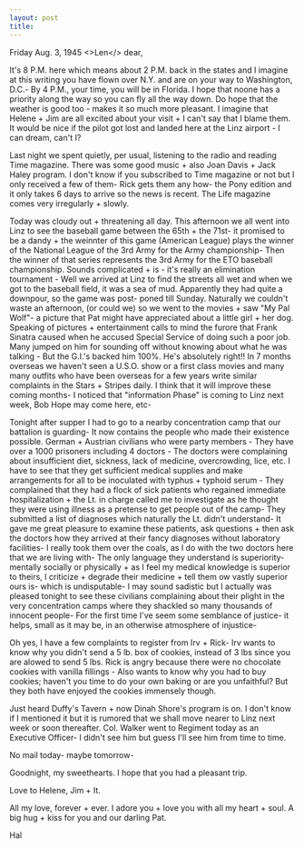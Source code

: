 ```yaml
---
layout: post
title: 
---
```

<opening><dateline>Friday Aug. 3, 1945</dateline>
<>Len</> dear,
<p>It's 8 P.M. here which means about 2 P.M. back in the states and I imagine at this writing you have flown over N.Y. and are on your way to Washington, D.C.- By 4 P.M., your time, you will be in Florida. I hope that noone has a priority along the way so you can fly all the way down. Do hope that the weather is good too - makes it so much more pleasant. I imagine that Helene + Jim are all excited about your visit + I can't say that I blame them. It would be nice if the pilot got lost and landed here at the Linz airport - I can dream, can't I?</p>
<p>Last night we spent quietly, per usual, listening to the radio and reading Time magazine. There was some good music + also Joan Davis + Jack Haley program. I don't know if you subscribed to Time magazine or not but I only received a few of them- Rick gets them any how- the Pony edition and it only takes 6 days to arrive so the news is recent. The Life magazine comes very irregularly + slowly.</p>
<p>Today was cloudy out + threatening all day. This afternoon we all went into Linz to see the baseball game between the 65th + the 71st- it promised to be a dandy + the weinnter of this game (American League) plays the winner of the National League of the 3rd Army for the Army championship- Then the winner of that series represents the 3rd Army for the ETO baseball championship. Sounds complicated + is - it's really an elimination tournament - Well we arrived at Linz to find the streets all wet and when we got to the baseball field, it was a sea of mud. Apparently they had quite a downpour, so the game was post- <pb>poned till Sunday. Naturally we couldn't waste an afternoon, (or could we) so we went to the movies + saw "My Pal Wolf"- a picture that Pat might have appreciated about a little girl + her dog. Speaking of pictures + entertainment calls to mind the furore that Frank Sinatra caused when he accused Special Service of doing such a poor job. Many jumped on him for sounding off without knowing about what he was talking - But the G.I.'s backed him 100%. He's absolutely right!! In 7 months overseas we haven't seen a U.S.O. show or a first class movies and many many outfits who have been overseas for a few years write similar complaints in the Stars + Stripes daily. I think that it will improve these coming months- I noticed that "information Phase" is coming to Linz next week, Bob Hope may come here, etc-</p>
<p>Tonight after supper I had to go to a nearby concentration camp that our battalion is guarding- It now contains the people who made their existence possible. German + Austrian civilians who were party members - They have over a 1000 prisoners including 4 doctors - The doctors were complaining about insufficient diet, sickness, lack of medicine, overcrowding, lice, etc. I have to see that they get sufficient medical supplies and make arrangements for all to be inoculated with typhus + typhoid serum - They complained that they had a flock of sick patients who regained immediate hospitalization + the Lt. in charge called me to investigate as he thought they were using illness as a pretense to get people out of the camp- They submitted a list of diagnoses which naturally the Lt. didn't<pb> understand- It gave me great pleasure to examine these patients, ask questions + then ask the doctors how they arrived at their fancy diagnoses without laboratory facilities- I really took them over the coals, as I do with the two doctors here that we are living with- The only language they understand is superiority- mentally socially or physically + as I feel my medical knowledge is superior to theirs, I criticize + degrade their medicine + tell them ow vastly superior ours is- which is undisputable- I may sound sadistic but I actually was pleased tonight to see these civilians complaining about their plight in the very concentration camps where they shackled so many thousands of innocent people- For the first time I've seem some semblance of justice- it helps, small as it may be, in an otherwise atmosphere of injustice-</p>
<p>Oh yes, I have a few complaints to register from Irv + Rick- Irv wants to know why you didn't send a 5 lb. box of cookies, instead of 3 lbs since you are alowed to send 5 lbs. Rick is angry because there were no chocolate cookies with vanilla fillings - Also wants to know why you had to buy cookies; haven't you time to do your own baking or are you unfaithful? But they both have enjoyed the cookies immensely though. </p>
<p>Just heard Duffy's Tavern + now Dinah Shore's program is on. I don't know if I mentioned it but it is rumored that we shall move nearer to Linz next week or soon thereafter. Col. Walker went to Regiment today as an Executive Officer- I didn't see him but guess I'll see him from <pb> time to time. </p>
<p>No mail today- maybe tomorrow-</p>
<p>Goodnight, my sweethearts. I hope that you had a pleasant trip.</p>
<p>Love to Helene, Jim + It.</p>
<p>All my love, forever + ever. I adore you + love you with all my heart + soul. A big hug + kiss for you and our darling Pat.<p>
<signed>Hal</signed> 